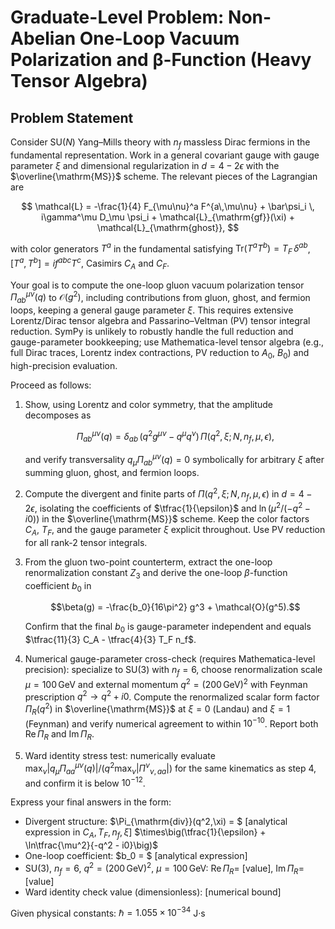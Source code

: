 # Graduate-Level Problem: Non-Abelian One-Loop Vacuum Polarization and β-Function (Heavy Tensor Algebra)

## Problem Statement

Consider SU($N$) Yang–Mills theory with $n_f$ massless Dirac fermions in the fundamental representation. Work in a general covariant gauge with gauge parameter $\xi$ and dimensional regularization in $d=4-2\epsilon$ with the $\overline{\mathrm{MS}}$ scheme. The relevant pieces of the Lagrangian are

$$
\mathcal{L} = -\frac{1}{4} F_{\mu\nu}^a F^{a\,\mu\nu} + \bar\psi_i \, i\gamma^\mu D_\mu \psi_i + \mathcal{L}_{\mathrm{gf}}(\xi) + \mathcal{L}_{\mathrm{ghost}},
$$

with color generators $T^a$ in the fundamental satisfying $\mathrm{Tr}(T^a T^b) = T_F\,\delta^{ab}$, $[T^a, T^b] = i f^{abc} T^c$, Casimirs $C_A$ and $C_F$.

Your goal is to compute the one-loop gluon vacuum polarization tensor $\Pi^{\mu\nu}_{ab}(q)$ to $\mathcal{O}(g^2)$, including contributions from gluon, ghost, and fermion loops, keeping a general gauge parameter $\xi$. This requires extensive Lorentz/Dirac tensor algebra and Passarino–Veltman (PV) tensor integral reduction. SymPy is unlikely to robustly handle the full reduction and gauge-parameter bookkeeping; use Mathematica-level tensor algebra (e.g., full Dirac traces, Lorentz index contractions, PV reduction to $A_0$, $B_0$) and high-precision evaluation.

Proceed as follows:

1. Show, using Lorentz and color symmetry, that the amplitude decomposes as

   $$\Pi^{\mu\nu}_{ab}(q) = \delta_{ab}\,\big(q^2 g^{\mu\nu} - q^{\mu} q^{\nu}\big)\,\Pi(q^2,\xi;N,n_f,\mu,\epsilon),$$

   and verify transversality $q_\mu \Pi^{\mu\nu}_{ab}(q) = 0$ symbolically for arbitrary $\xi$ after summing gluon, ghost, and fermion loops.

2. Compute the divergent and finite parts of $\Pi(q^2,\xi;N,n_f,\mu,\epsilon)$ in $d=4-2\epsilon$, isolating the coefficients of $\tfrac{1}{\epsilon}$ and $\ln(\mu^2/(-q^2-i0))$ in the $\overline{\mathrm{MS}}$ scheme. Keep the color factors $C_A$, $T_F$, and the gauge parameter $\xi$ explicit throughout. Use PV reduction for all rank-2 tensor integrals.

3. From the gluon two-point counterterm, extract the one-loop renormalization constant $Z_3$ and derive the one-loop $\beta$-function coefficient $b_0$ in

   $$\beta(g) = -\frac{b_0}{16\pi^2} g^3 + \mathcal{O}(g^5).$$

   Confirm that the final $b_0$ is gauge-parameter independent and equals $\tfrac{11}{3} C_A - \tfrac{4}{3} T_F n_f$.

4. Numerical gauge-parameter cross-check (requires Mathematica-level precision): specialize to SU(3) with $n_f=6$, choose renormalization scale $\mu = 100\,\mathrm{GeV}$ and external momentum $q^2 = (200\,\mathrm{GeV})^2$ with Feynman prescription $q^2 \to q^2 + i0$. Compute the renormalized scalar form factor $\Pi_R(q^2)$ in $\overline{\mathrm{MS}}$ at $\xi=0$ (Landau) and $\xi=1$ (Feynman) and verify numerical agreement to within $10^{-10}$. Report both $\mathrm{Re}\,\Pi_R$ and $\mathrm{Im}\,\Pi_R$.

5. Ward identity stress test: numerically evaluate $\max_{\nu} \big| q_\mu \Pi^{\mu\nu}_{aa}(q) \big| / \big(q^2 \max_{\nu}|\Pi^{\nu}{}_{\nu,aa}|\big)$ for the same kinematics as step 4, and confirm it is below $10^{-12}$.

Express your final answers in the form:
- Divergent structure: $\Pi_{\mathrm{div}}(q^2,\xi) = $ [analytical expression in $C_A, T_F, n_f, \xi$] $\times\big(\tfrac{1}{\epsilon} + \ln\tfrac{\mu^2}{-q^2 - i0}\big)$
- One-loop coefficient: $b_0 = $ [analytical expression]
- SU(3), $n_f=6$, $q^2=(200\,\mathrm{GeV})^2$, $\mu=100\,\mathrm{GeV}$: $\mathrm{Re}\,\Pi_R =$ [value], $\mathrm{Im}\,\Pi_R =$ [value]
- Ward identity check value (dimensionless): [numerical bound]

Given physical constants: $\hbar = 1.055 \times 10^{-34}$ J·s


